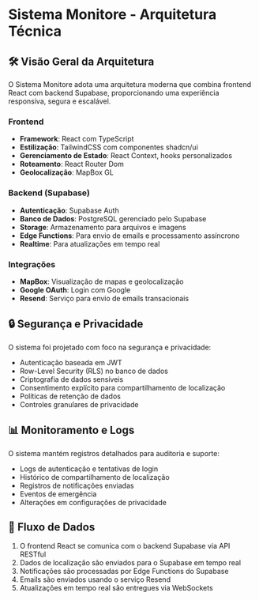 
# Sistema Monitore - Arquitetura Técnica

## 🛠️ Visão Geral da Arquitetura

O Sistema Monitore adota uma arquitetura moderna que combina frontend React com backend Supabase, proporcionando uma experiência responsiva, segura e escalável.

### Frontend

- **Framework**: React com TypeScript
- **Estilização**: TailwindCSS com componentes shadcn/ui
- **Gerenciamento de Estado**: React Context, hooks personalizados
- **Roteamento**: React Router Dom
- **Geolocalização**: MapBox GL

### Backend (Supabase)

- **Autenticação**: Supabase Auth
- **Banco de Dados**: PostgreSQL gerenciado pelo Supabase
- **Storage**: Armazenamento para arquivos e imagens
- **Edge Functions**: Para envio de emails e processamento assíncrono
- **Realtime**: Para atualizações em tempo real

### Integrações

- **MapBox**: Visualização de mapas e geolocalização
- **Google OAuth**: Login com Google
- **Resend**: Serviço para envio de emails transacionais

## 🔒 Segurança e Privacidade

O sistema foi projetado com foco na segurança e privacidade:

- Autenticação baseada em JWT
- Row-Level Security (RLS) no banco de dados
- Criptografia de dados sensíveis
- Consentimento explícito para compartilhamento de localização
- Políticas de retenção de dados
- Controles granulares de privacidade

## 📊 Monitoramento e Logs

O sistema mantém registros detalhados para auditoria e suporte:

- Logs de autenticação e tentativas de login
- Histórico de compartilhamento de localização
- Registros de notificações enviadas
- Eventos de emergência
- Alterações em configurações de privacidade

## 🔄 Fluxo de Dados

1. O frontend React se comunica com o backend Supabase via API RESTful
2. Dados de localização são enviados para o Supabase em tempo real
3. Notificações são processadas por Edge Functions do Supabase
4. Emails são enviados usando o serviço Resend
5. Atualizações em tempo real são entregues via WebSockets
